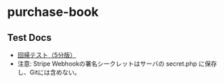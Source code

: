 # purchase-book

## Test Docs
- [回帰テスト（5分版）](docs/test/regression-5min.md)
- 注意: Stripe Webhookの署名シークレットはサーバの secret.php に保存し、Gitには含めない。
